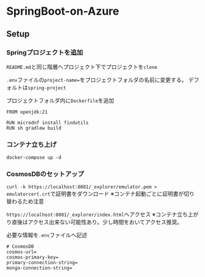 # SpringBoot-on-Azure
## Setup
### Springプロジェクトを追加
`README.md`と同じ階層へプロジェクト下でプロジェクトを`clone`

`.env`ファイルの`project-name=`をプロジェクトフォルダの名前に変更する。
デフォルトは`spring-project`

プロジェクトフォルダ内に`Dockerfile`を追加
```
FROM openjdk:21

RUN microdnf install findutils
RUN sh gradlew build
```

### コンテナ立ち上げ
`docker-compose up -d`

### CosmosDBのセットアップ
`curl -k https://localhost:8081/_explorer/emulator.pem > emulatorcert.crt`で証明書をダウンロード
※コンテナ起動ごとに証明書が切り替わるため注意

`https://localhost:8081/_explorer/index.html`へアクセス
※コンテナ立ち上がり直後はアクセス出来ない可能性あり。少し時間をおいてアクセス推奨。

必要な情報を`.env`ファイルへ記述
```
# CosmosDB
cosmos-url=
cosmos-primary-key=
primary-connection-string=
mongo-connection-string=
```